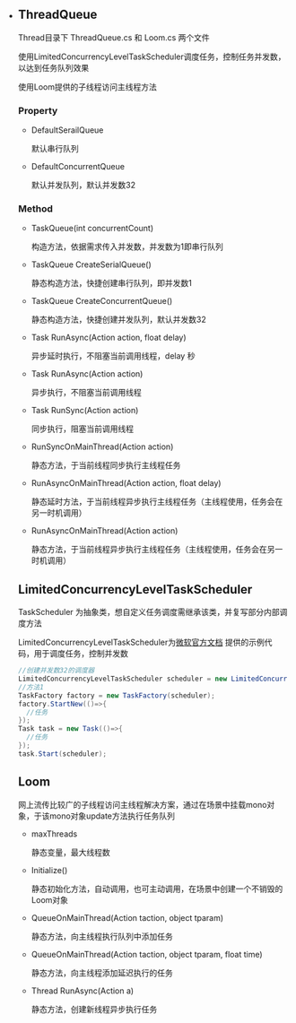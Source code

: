 * ## ThreadQueue  

  Thread目录下 ThreadQueue.cs 和 Loom.cs 两个文件
  
  使用LimitedConcurrencyLevelTaskScheduler调度任务，控制任务并发数，以达到任务队列效果  
  
  使用Loom提供的子线程访问主线程方法
  
  ### Property
  
  - DefaultSerailQueue  
  
    默认串行队列
  
  - DefaultConcurrentQueue  
  
    默认并发队列，默认并发数32   
  
  ### Method
  
  - TaskQueue(int concurrentCount)
  
    构造方法，依据需求传入并发数，并发数为1即串行队列  
  
  - TaskQueue CreateSerialQueue()  
  
    静态构造方法，快捷创建串行队列，即并发数1
  
  - TaskQueue CreateConcurrentQueue()  
  
    静态构造方法，快捷创建并发队列，默认并发数32  
  
  - Task RunAsync(Action action, float delay)  
  
    异步延时执行，不阻塞当前调用线程，delay 秒  
  
  - Task RunAsync(Action action)  
  
    异步执行，不阻塞当前调用线程  
  
  - Task RunSync(Action action)  
  
    同步执行，阻塞当前调用线程  
  
  - RunSyncOnMainThread(Action action)    
  
    静态方法，于当前线程同步执行主线程任务  
  
  - RunAsyncOnMainThread(Action action, float delay)  
  
    静态延时方法，于当前线程异步执行主线程任务（主线程使用，任务会在另一时机调用）
  
  - RunAsyncOnMainThread(Action action)  
  
    静态方法，于当前线程异步执行主线程任务（主线程使用，任务会在另一时机调用）  
  
    
  
  ## LimitedConcurrencyLevelTaskScheduler
  
  TaskScheduler 为抽象类，想自定义任务调度需继承该类，并复写部分内部调度方法
  
  LimitedConcurrencyLevelTaskScheduler为[微软官方文档](https://docs.microsoft.com/zh-cn/dotnet/api/system.threading.tasks.taskscheduler?redirectedfrom=MSDN&view=netframework-4.8) 提供的示例代码，用于调度任务，控制并发数    
  
  ```c#
  //创建并发数32的调度器
  LimitedConcurrencyLevelTaskScheduler scheduler = new LimitedConcurrencyLevelTaskScheduler(32);
  //方法1
  TaskFactory factory = new TaskFactory(scheduler);
  factory.StartNew(()=>{
    //任务
  });
  Task task = new Task(()=>{
    //任务
  });
  task.Start(scheduler);
  ```
  
  
  
  ## Loom
  
  网上流传比较广的子线程访问主线程解决方案，通过在场景中挂载mono对象，于该mono对象update方法执行任务队列
  
  * maxThreads  
  
    静态变量，最大线程数
  
  * Initialize()  
  
    静态初始化方法，自动调用，也可主动调用，在场景中创建一个不销毁的Loom对象  
  
  * QueueOnMainThread(Action<object> taction, object tparam)  
  
    静态方法，向主线程执行队列中添加任务
  
  * QueueOnMainThread(Action<object> taction, object tparam, float time)  
  
    静态方法，向主线程添加延迟执行的任务  
  
  * Thread RunAsync(Action a)  
  
    静态方法，创建新线程异步执行任务 